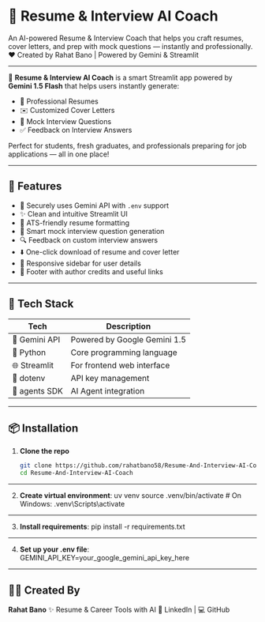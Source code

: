 # 💼 Resume & Interview AI Coach
An AI-powered Resume & Interview Coach that helps you craft resumes, cover letters, and prep with mock questions — instantly and professionally.
❤️ Created by Rahat Bano | Powered by Gemini & Streamlit

---

🚀 **Resume & Interview AI Coach** is a smart Streamlit app powered by **Gemini 1.5 Flash** that helps users instantly generate:
- 📄 Professional Resumes
- ✉️ Customized Cover Letters
- 🎯 Mock Interview Questions
- ✅ Feedback on Interview Answers

Perfect for students, fresh graduates, and professionals preparing for job applications — all in one place!

---

## 🌟 Features

- 🔐 Securely uses Gemini API with `.env` support
- ✨ Clean and intuitive Streamlit UI
- 📑 ATS-friendly resume formatting
- 🧠 Smart mock interview question generation
- 🔍 Feedback on custom interview answers
- ⬇️ One-click download of resume and cover letter
- 📱 Responsive sidebar for user details
- 📌 Footer with author credits and useful links

---

## 🔧 Tech Stack

| Tech         | Description                  |
|--------------|------------------------------|
| 🧠 Gemini API | Powered by Google Gemini 1.5 |
| 🐍 Python     | Core programming language    |
| 🌐 Streamlit  | For frontend web interface   |
| 🧪 dotenv     | API key management           |
| 🤖 agents SDK | AI Agent integration         |

---

## 📦 Installation

1. **Clone the repo**
   ```bash
   git clone https://github.com/rahatbano58/Resume-And-Interview-AI-Coach.git
   cd Resume-And-Interview-AI-Coach

---

2. **Create virtual environment**:
uv venv
source .venv/bin/activate    # On Windows: .venv\Scripts\activate

---

3. **Install requirements**:
pip install -r requirements.txt

---

4. **Set up your .env file**:
GEMINI_API_KEY=your_google_gemini_api_key_here

---

## 🙋‍♀️ Created By
**Rahat Bano**
✨ Resume & Career Tools with AI
🔗 LinkedIn | 💻 GitHub
